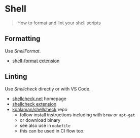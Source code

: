 # Shell
> How to format and lint your shell scripts


## Formatting

Use _ShellFormat_.

- [shell-format extension](https://marketplace.visualstudio.com/items?itemName=foxundermoon.shell-format)


## Linting

Use _Shellcheck_ directly or with VS Code.

- [shellcheck.net](https://www.shellcheck.net/) homepage
- [shellcheck extension](https://marketplace.visualstudio.com/items?itemName=timonwong.shellcheck)
- [koalaman/shellcheck](https://github.com/koalaman/shellcheck) repo
    - follow install instructions including with `brew` or `apt-get`
    - or download binary
    - see also use in `makefile`
    - this can be used in CI flow too.
